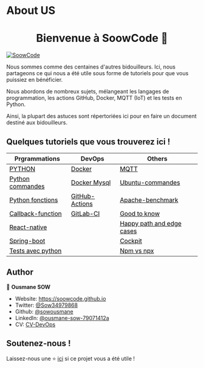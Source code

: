 # About US
<h1 align="center">Bienvenue à SoowCode 👋</h1>
<p>
  <a href="https://soowcode.github.io/" target="_blank">
    <img alt="SoowCode" src="https://img.shields.io/badge/website-yes-brightgreen.svg" />
  </a>
</p>


Nous sommes comme des centaines d'autres bidouilleurs. Ici, nous partageons ce qui nous a été utile sous forme de tutoriels pour que vous puissiez en bénéficier.

Nous abordons de nombreux sujets, mélangeant les langages de programmation, les actions GitHub, Docker, MQTT (IoT) et les tests en Python.

Ainsi, la plupart des astuces sont répertoriées ici pour en faire un document destiné aux bidouilleurs.

## Quelques tutoriels que vous trouverez ici !

Prgrammations | DevOps | Others      
------- | ---------------- | ---------- 
<a  style="text-decoration: underline; color:black"  href="https://soowcode.github.io/python-/">PYTHON</a>  | <a  style="text-decoration: underline; color:black"  href="https://soowcode.github.io/docker-/">Docker</a>| <a  style="text-decoration: underline; color:black"  href="https://soowcode.github.io/MQTT/" >MQTT</a> 
<a  style="text-decoration: underline; color:black"  href="https://soowcode.github.io/python-commandes/">Python commandes</a>  | <a  style="text-decoration: underline; color:black"  href="https://soowcode.github.io/docker-mysql/">Docker Mysql</a>        | <a  style="text-decoration: underline; color:black"  href="https://soowcode.github.io/Ubuntu-commandes/" >Ubuntu-commandes</a>       
<a  style="text-decoration: underline; color:black"  href="https://soowcode.github.io/python-functions/">Python fonctions</a>   | <a  style="text-decoration: underline; color:black"  href="https://soowcode.github.io/github-actions/">GitHub-Actions</a> | <a  style="text-decoration: underline; color:black"  href="https://soowcode.github.io/apache-benchmark/">Apache-benchmark</a>
 <a  style="text-decoration: underline; color:black"  href="https://soowcode.github.io/callback-function/" >Callback-function</a>| <a  style="text-decoration: underline; color:black"  href="https://soowcode.github.io/gitlab_ci/">GitLab-CI</a>|<a  style="text-decoration: underline; color:black"  href="https://soowcode.github.io/good-to-know/">Good to know</a>
<a  style="text-decoration: underline; color:black"  href="https://soowcode.github.io/react-native/">React-native</a>|  |<a  style="text-decoration: underline; color:black"  href="https://soowcode.github.io/happy-path-and-edge-cases/" >Happy path and edge cases</a>
<a  style="text-decoration: underline; color:black"  href="https://soowcode.github.io/spring-boot/" >Spring-boot</a> |  |<a  style="text-decoration: underline; color:black"  href="https://thanos.savoirguinee.com/cockpit/">Cockpit</a>
<a  style="text-decoration: underline; color:black"  href="https://soowcode.github.io/tests/">Tests avec python</a> |  | <a  style="text-decoration: underline; color:black"  href="https://soowcode.github.io/npm-vs-npx/">Npm vs npx</a>



<h2> Author</h2>

👤 **Ousmane SOW**

- Website: https://soowcode.github.io
- Twitter: [@Sow34979868](https://twitter.com/Sow34979868)
- Github: [@sowousmane](https://github.com/sowousmane)
- LinkedIn: [@ousmane-sow-79071412a](https://www.linkedin.com/in/ousmane-sow-79071412a/)
- CV: [CV-DevOps](https://soowcode.github.io/files/cv/CV_Ousmane_SOW.pdf)

<h2>Soutenez-nous !</h2>

Laissez-nous une ⭐️  [ici](https://github.com/sowousmane) si ce projet vous a été utile !

